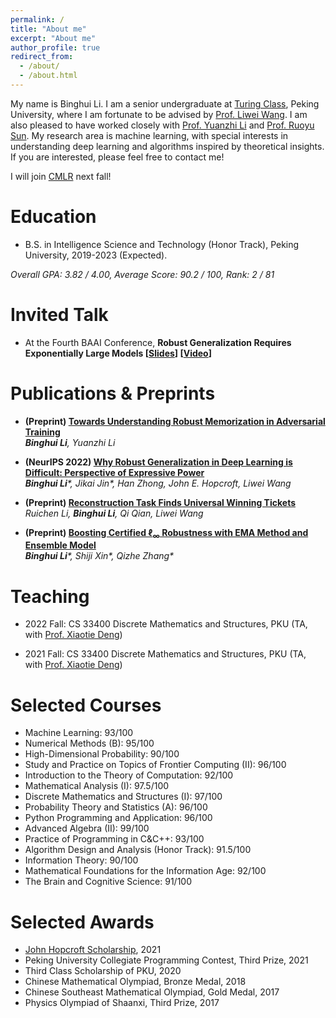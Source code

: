 ```yaml
---
permalink: /
title: "About me"
excerpt: "About me"
author_profile: true
redirect_from: 
  - /about/
  - /about.html
---
```


My name is Binghui Li. I am a senior undergraduate at [Turing Class](https://cfcs.pku.edu.cn/english/research/turing_program/introduction1/index.htm), Peking University, where I am fortunate to be advised by [Prof. Liwei Wang](http://www.liweiwang-pku.com/). I am also pleased to have worked closely with [Prof. Yuanzhi Li](https://www.andrew.cmu.edu/user/yuanzhil/) and [Prof. Ruoyu Sun](https://ruoyus.github.io/). My research area is machine learning, with special interests in understanding deep learning and algorithms inspired by theoretical insights. 
If you are interested, please feel free to contact me!

I will join [CMLR](https://cmlr.pku.edu.cn/About/Introduction/index.htm) next fall!

Education
=====
- B.S. in Intelligence Science and Technology (Honor Track), Peking University, 2019-2023 (Expected).

_Overall GPA: 3.82 / 4.00, Average Score: 90.2 / 100, Rank: 2 / 81_

Invited Talk
=====
- At the Fourth BAAI Conference, **Robust Generalization Requires Exponentially Large Models [[Slides](Robust_Generalization_Slides.pdf)] [[Video](https://www.bilibili.com/video/BV17B4y1Y7dP/?spm_id_from=333.337.search-card.all.click)]**

Publications & Preprints
=====
- **(Preprint) [Towards Understanding Robust Memorization in Adversarial Training](Preprint_Robust_Memorization.pdf)**
  <br/>
  _**Binghui Li**, Yuanzhi Li_

- **(NeurIPS 2022) [Why Robust Generalization in Deep Learning is Difficult: Perspective of Expressive Power](https://arxiv.org/abs/2205.13863)**
  <br/>
  _**Binghui Li**\*, Jikai Jin\*, Han Zhong, John E. Hopcroft, Liwei Wang_
  
- **(Preprint) [Reconstruction Task Finds Universal Winning Tickets](https://arxiv.org/abs/2202.11484)**
  <br/>
  _Ruichen Li, **Binghui Li**, Qi Qian, Liwei Wang_

- **(Preprint) [Boosting Certified ℓ<sub>∞</sub> Robustness with EMA Method and Ensemble Model](https://arxiv.org/abs/2107.00230)**
  <br/>
  _**Binghui Li**\*, Shiji Xin\*, Qizhe Zhang\*_

Teaching
=====
- 2022 Fall: CS 33400 Discrete Mathematics and Structures, PKU (TA, with [Prof. Xiaotie Deng](https://cfcs.pku.edu.cn/english/people/faculty/xiaotiedeng/index.htm))

- 2021 Fall: CS 33400 Discrete Mathematics and Structures, PKU (TA, with [Prof. Xiaotie Deng](https://cfcs.pku.edu.cn/english/people/faculty/xiaotiedeng/index.htm))

Selected Courses
======
- Machine Learning: 93/100
- Numerical Methods (B): 95/100
- High-Dimensional Probability: 90/100
- Study and Practice on Topics of Frontier Computing (II): 96/100
- Introduction to the Theory of Computation: 92/100
- Mathematical Analysis (I): 97.5/100
- Discrete Mathematics and Structures (I): 97/100
- Probability Theory and Statistics (A): 96/100
- Python Programming and Application: 96/100
- Advanced Algebra (II): 99/100
- Practice of Programming in C&C++: 93/100
- Algorithm Design and Analysis (Honor Track): 91.5/100
- Information Theory: 90/100
- Mathematical Foundations for the Information Age: 92/100
- The Brain and Cognitive Science: 91/100

Selected Awards
======
- [John Hopcroft Scholarship](https://cfcs.pku.edu.cn/english/research/turing_program/john_hopcroft_foundation/index.htm), 2021
- Peking University Collegiate Programming Contest, Third Prize, 2021
- Third Class Scholarship of PKU, 2020
- Chinese Mathematical Olympiad, Bronze Medal, 2018
- Chinese Southeast Mathematical Olympiad, Gold Medal, 2017
- Physics Olympiad of Shaanxi, Third Prize, 2017


